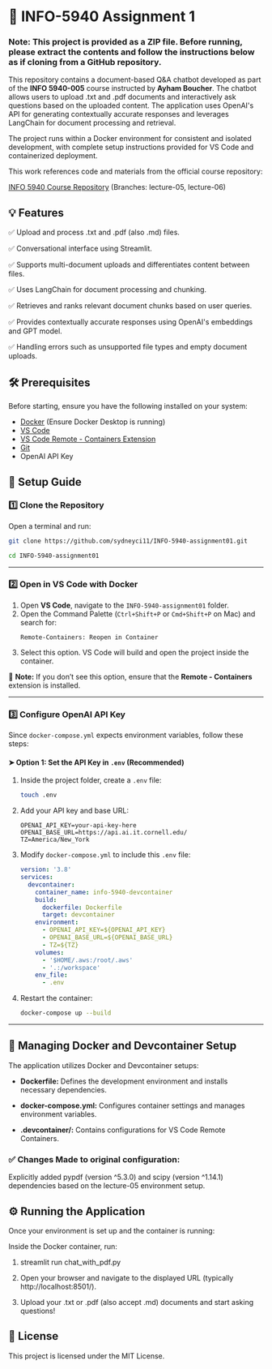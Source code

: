 # 📌 INFO-5940 Assignment 1

### Note: This project is provided as a ZIP file. Before running, please extract the contents and follow the instructions below as if cloning from a GitHub repository.

This repository contains a document-based Q&A chatbot developed as part of the **INFO 5940-005** course instructed by **Ayham Boucher**. The chatbot allows users to upload .txt and .pdf documents and interactively ask questions based on the uploaded content. The application uses OpenAI's API for generating contextually accurate responses and leverages LangChain for document processing and retrieval.

The project runs within a Docker environment for consistent and isolated development, with complete setup instructions provided for VS Code and containerized deployment.

This work references code and materials from the official course repository:

[INFO 5940 Course Repository](https://github.com/AyhamB/INFO-5940.git) (Branches: lecture-05, lecture-06)

## 💡 Features

✅ Upload and process .txt and .pdf (also .md) files.

✅ Conversational interface using Streamlit.

✅ Supports multi-document uploads and differentiates content between files.

✅ Uses LangChain for document processing and chunking.

✅ Retrieves and ranks relevant document chunks based on user queries.

✅ Provides contextually accurate responses using OpenAI's embeddings and GPT model.

✅ Handling errors such as unsupported file types and empty document uploads.

## 🛠️ Prerequisites

Before starting, ensure you have the following installed on your system:

- [Docker](https://www.docker.com/get-started) (Ensure Docker Desktop is running)  
- [VS Code](https://code.visualstudio.com/)  
- [VS Code Remote - Containers Extension](https://marketplace.visualstudio.com/items?itemName=ms-vscode-remote.remote-containers)  
- [Git](https://git-scm.com/)  
- OpenAI API Key 

## 🚀 Setup Guide  

### 1️⃣ Clone the Repository  

Open a terminal and run:  

```bash
git clone https://github.com/sydneyci11/INFO-5940-assignment01.git

cd INFO-5940-assignment01
```

---

### 2️⃣ Open in VS Code with Docker  

1. Open **VS Code**, navigate to the `INFO-5940-assignment01` folder.  
2. Open the Command Palette (`Ctrl+Shift+P` or `Cmd+Shift+P` on Mac) and search for:  
   ```
   Remote-Containers: Reopen in Container
   ```
3. Select this option. VS Code will build and open the project inside the container.  

📌 **Note:** If you don’t see this option, ensure that the **Remote - Containers** extension is installed.  

---

### 3️⃣ Configure OpenAI API Key  

Since `docker-compose.yml` expects environment variables, follow these steps:  

#### ➤ Option 1: Set the API Key in `.env` (Recommended)  

1. Inside the project folder, create a `.env` file:  

   ```bash
   touch .env
   ```

2. Add your API key and base URL:  

   ```plaintext
   OPENAI_API_KEY=your-api-key-here
   OPENAI_BASE_URL=https://api.ai.it.cornell.edu/
   TZ=America/New_York
   ```

3. Modify `docker-compose.yml` to include this `.env` file:  

   ```yaml
   version: '3.8'
   services:
     devcontainer:
       container_name: info-5940-devcontainer
       build:
         dockerfile: Dockerfile
         target: devcontainer
       environment:
         - OPENAI_API_KEY=${OPENAI_API_KEY}
         - OPENAI_BASE_URL=${OPENAI_BASE_URL}
         - TZ=${TZ}
       volumes:
         - '$HOME/.aws:/root/.aws'
         - '.:/workspace'
       env_file:
         - .env
   ```

4. Restart the container:  

   ```bash
   docker-compose up --build
   ```

---

## 🔄 Managing Docker and Devcontainer Setup

The application utilizes Docker and Devcontainer setups:

- **Dockerfile:** Defines the development environment and installs necessary dependencies.

- **docker-compose.yml:** Configures container settings and manages environment variables.

- **.devcontainer/:** Contains configurations for VS Code Remote Containers.

### ✅ Changes Made to original configuration:

Explicitly added pypdf (version ^5.3.0) and scipy (version ^1.14.1) dependencies based on the lecture-05 environment setup.


## ⚙️ Running the Application

Once your environment is set up and the container is running:

Inside the Docker container, run:

1. streamlit run chat_with_pdf.py

2. Open your browser and navigate to the displayed URL (typically http://localhost:8501/).

3. Upload your .txt or .pdf (also accept .md) documents and start asking questions!



## 📜 License

This project is licensed under the MIT License.

